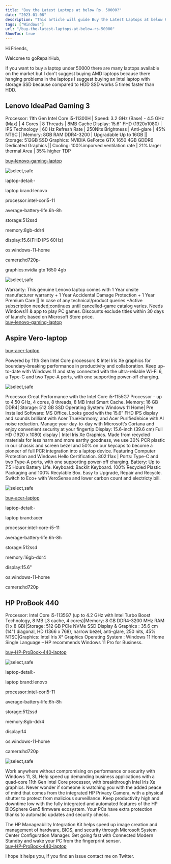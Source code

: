 ```yaml
---
title: "Buy the Latest Laptops at below Rs. 50000?"
date: "2023-01-08"
description: "This article will guide Buy the Latest Laptops at below Rs. 50000."
tags: ["Windows"]
url: "/buy-the-latest-laptops-at-below-rs-50000"
ShowToc: true
---
```

Hi Friends,

Welcome to goRepairHub,

If you want to buy a laptop under 50000 there are many laptops available on the market but I  don't suggest buying AMD laptops because there hanging problems in the laptops I suggest buying an intel laptop with storage SSD because compared to HDD SSD works 5 times faster than HDD.

## Lenovo IdeaPad Gaming 3 
Processor: 11th Gen Intel Core i5-11300H | Speed: 3.2 GHz (Base) - 4.5 GHz (Max) | 4 Cores | 8 Threads | 8MB Cache
Display: 15.6" FHD (1920x1080) | IPS Technology | 60 Hz Refresh Rate | 250Nits Brightness | Anti-glare | 45% NTSC || Memory: 8GB RAM DDR4-3200 | Upgradable Up to 16GB || Storage: 512GB SSD
Graphics: NVIDIA GeForce GTX 1650 4GB GDDR6 Dedicated Graphics || Cooling: 100%imporved ventilation rate | 21% larger thermal Area | 35% higher TDP

<a href="https://www.amazon.in/Lenovo-IdeaPad-i5-11320H-39-62cm-82K101B6IN/dp/B0B5RWBPV5/ref=sr_1_17_mod_primary_new?crid=32HBO3WLGZAKD&keywords=50000%2Blaptop&qid=1675175280&sbo=RZvfv%2F%2FHxDF%2BO5021pAnSA%3D%3D&sprefix=50000%2Blaptop%2Caps%2C2601&sr=8-17&th=1#" target =_blank>buy-lenovo-gaming-laptop</a><br>

![select,safe](https://gorepairhub.github.io/images/2023-1-8-buy-the-latest-laptops-at-below-rs-50000/lenovo-1.png)


laptop-detail:-

laptop brand:lenovo

processor:intel-cori5-11

average-battery-life:6h-8h

storage:512ssd

memory:8gb-ddr4

display:15.6{FHD IPS 60Hz}

os:windows-11-home

camera:hd720p-

graphics:nvidia gtx 1650 4gb


![select,safe](https://gorepairhub.github.io/images/2023-1-8-buy-the-latest-laptops-at-below-rs-50000/lenovo-2.png)

Warranty: This genuine Lenovo laptop comes with 1 Year onsite manufacturer warranty + 1 Year Accidental Damage Protection + 1 Year Premium Care || In case of any technical/product queries
*Active subscription needed;continues until cancelled-game catalog varies. Needs Windows11 & app to play PC games. Discounts exclude titles within 30 days of launch; based on Microsoft Store price.<br>
<a href="https://www.amazon.in/Lenovo-IdeaPad-i5-11320H-39-62cm-82K101B6IN/dp/B0B5RWBPV5/ref=sr_1_17_mod_primary_new?crid=32HBO3WLGZAKD&keywords=50000%2Blaptop&qid=1675175280&sbo=RZvfv%2F%2FHxDF%2BO5021pAnSA%3D%3D&sprefix=50000%2Blaptop%2Caps%2C2601&sr=8-17&th=1#" target =_blank>buy-lenovo-gaming-laptop</a><br>

## Aspire Vero-laptop
<a href="https://www.amazon.in/Acer-AV15-51-5155-i5-1155G7-Materials-Fingerprint/dp/B09STBTV74/ref=sr_1_2?crid=32HBO3WLGZAKD&keywords=50000%2Blaptop&qid=1675175280&sprefix=50000%2Blaptop%2Caps%2C2601&sr=8-2&th=1" target =_blank>buy-acer-laptop</a>

Powered by 11th Gen Intel Core processors & Intel Iris Xe graphics for boundary-breaking performance in productivity and collaboration. Keep up-to-date with Windows 11 and stay connected with the ultra-reliable Wi-Fi 6, a Type-C and two Type-A ports, with one supporting power-off charging.

![select,safe](https://gorepairhub.github.io/images/2023-1-8-buy-the-latest-laptops-at-below-rs-50000/acer-1.png)

Processor:Great Performance with the Intel Core i5-1155G7 Processor - up to 4.50 GHz, 4 cores, 8 threads, 8 MB Intel Smart Cache. Memory: 16 GB DDR4| Storage: 512 GB SSD
Operating System: Windows 11 Home| Pre Installed Software: MS Office. Looks good with the 15.6” FHD IPS display and sounds brilliant with Acer TrueHarmony, and Acer PurifiedVoice with AI noise reduction. Manage your day-to-day with Microsoft’s Cortana and enjoy convenient security at your fingertip
Display: 15.6-inch (39.6 cm) Full HD (1920 x 1080) display | Intel Iris Xe Graphics. Made from recycled materials for less harm and more earthy goodness, we use 30% PCR plastic in our chassis and screen bezel and 50% on our keycaps to become a pioneer of full PCR integration into a laptop device. Featuring Computer Protection and Windows Hello Certification. 802.11ax |
Ports: Type-C and two Type-A ports, with one supporting power-off charging. Battery: Up to 7.5 Hours Battery Life.
Keyboard: Backlit Keyboard. 100% Recycled Plastic Packaging and 100% Recylable Box. Easy to Upgrade, Repair and Recycle. Switch to Eco+ with VeroSense and lower carbon count and electricty bill.

![select,safe](https://gorepairhub.github.io/images/2023-1-8-buy-the-latest-laptops-at-below-rs-50000/acer-2.png)

<a href="https://www.amazon.in/Acer-AV15-51-5155-i5-1155G7-Materials-Fingerprint/dp/B09STBTV74/ref=sr_1_2?crid=32HBO3WLGZAKD&keywords=50000%2Blaptop&qid=1675175280&sprefix=50000%2Blaptop%2Caps%2C2601&sr=8-2&th=1" target =_blank>buy-acer-laptop</a>

laptop-detail:-

laptop brand:acer

processor:intel-core-i5-11

average-battery-life:6h-8h

storage:512ssd

memory:16gb-ddr4

display:15.6"

os:windows-11-home

camera:hd720p
## HP ProBook 440
Processor: Intel Core i5-1135G7 (up to 4.2 GHz with Intel Turbo Boost Technology, 8 MB L3 cache, 4 cores)|Memory: 8 GB DDR4-3200 MHz RAM (1 x 8 GB)|Storage: 512 GB PCIe NVMe SSD
Display & Graphics : 35.6 cm (14") diagonal, HD (1366 x 768), narrow bezel, anti-glare, 250 nits, 45% NTSC|Graphics: Intel Iris Xᵉ Graphics
Operating System : Windows 11 Home Single Language – HP recommends Windows 11 Pro for Business.

<a href="https://www.amazon.in/HP-ProBook-440-G8-i5-1135G7/dp/B0BGPCLVBD/ref=sr_1_16?crid=32HBO3WLGZAKD&keywords=50000%2Blaptop&qid=1675175280&sprefix=50000%2Blaptop%2Caps%2C2601&sr=8-16" target =_blank>buy-HP-ProBook-440-laptop</a><br>

![select,safe](https://gorepairhub.github.io/images/2023-1-8-buy-the-latest-laptops-at-below-rs-50000/hp-probook-1.png)


laptop-detail:-

laptop brand:lenovo

processor:intel-cori5-11

average-battery-life:6h-8h

storage:512ssd

memory:8gb-ddr4

display:14

os:windows-11-home

camera:hd720p

![select,safe](https://gorepairhub.github.io/images/2023-1-8-buy-the-latest-laptops-at-below-rs-50000/hp-probook-440.png)

Work anywhere without compromising on performance or security with Windows 11, SL
Help speed up demanding business applications with a quad-core 11th Gen Intel Core processor, with breakthrough Intel Iris Xe graphics.
Never wonder if someone is watching you with the added peace of mind that comes from the integrated HP Privacy Camera, with a physical shutter to protect from malicious surveillance.
Keep productivity high and downtime low with the fully integrated and automated features of the HP BIOSphere Gen5 firmware ecosystem. Your PCs have extra protection thanks to automatic updates and security checks.

The HP Manageability Integration Kit helps speed up image creation and management of hardware, BIOS, and security through Microsoft System Center Configuration Manager.
Get going fast with Connected Modern Standby and wake your PC from the fingerprint sensor.
<br>
<a href="https://www.amazon.in/HP-ProBook-440-G8-i5-1135G7/dp/B0BGPCLVBD/ref=sr_1_16?crid=32HBO3WLGZAKD&keywords=50000%2Blaptop&qid=1675175280&sprefix=50000%2Blaptop%2Caps%2C2601&sr=8-16" target =_blank>buy-HP-ProBook-440-laptop</a><br>

I hope it helps you, If you find an issue contact me on Twitter.


